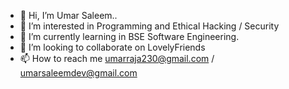 - 👋 Hi, I’m Umar Saleem..
- 👀 I’m interested in Programming and Ethical Hacking / Security
- 🌱 I’m currently learning in BSE Software Engineering.
- 💞️ I’m looking to collaborate on LovelyFriends
- 📫 How to reach me umarraja230@gmail.com / umarsaleemdev@gmail.com

<!---
UmarRajpoot/UmarRajpoot is a ✨ special ✨ repository because its `README.md` (this file) appears on your GitHub profile.
You can click the Preview link to take a look at your changes.
--->
